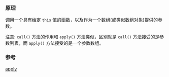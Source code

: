 ### 原理

调用一个具有给定 `this` 值的函数，以及作为一个数组(或类似数组对象)提供的参数。

注意: `call()` 方法的作用和 `apply()` 方法类似，区别就是 `call()` 方法接受的是参数列表，而 `apply()` 方法接受的是一个参数数组。

### 参考

[apply](https://developer.mozilla.org/zh-CN/docs/Web/JavaScript/Reference/Global_Objects/Function/apply)